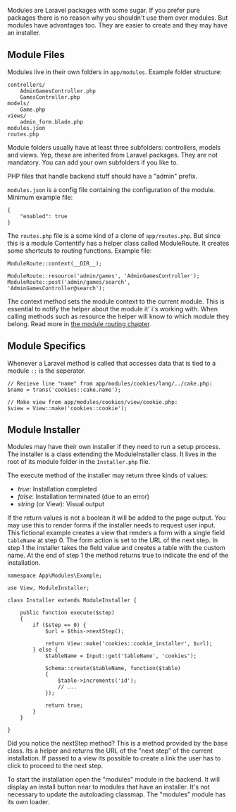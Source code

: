 Modules are Laravel packages with some sugar. If you prefer pure packages there is no reason why you shouldn't use them over modules. But modules have advantages too. They are easier to create and they may have an installer.

## Module Files

Modules live in their own folders in `app/modules`. Example folder structure:

    controllers/
        AdminGamesController.php
        GamesController.php
    models/
        Game.php
    views/
        admin_form.blade.php
    modules.json
    routes.php

Module folders usually have at least three subfolders: controllers, models and views. Yep, these are inherited from Laravel packages. They are not mandatory. You can add your own subfolders if you like to. 

PHP files that handle backend stuff should have a "admin" prefix.

 `modules.json` is a config file containing the configuration of the module. Minimum example file:

    {
        "enabled": true
    }

The `routes.php` file is a some kind of a clone of `app/routes.php`. But since this is a module Contentify has a helper class called ModuleRoute. It creates some shortcuts to routing functions. Example file:

    ModuleRoute::context(__DIR__);

    ModuleRoute::resource('admin/games', 'AdminGamesController');
    ModuleRoute::post('admin/games/search', 'AdminGamesController@search');

The context method sets the module context to the current module. This is essential to notify the helper about the module it' i's working with. When calling methods such as resource the helper will know to which module they belong. Read more in [the module routing chapter](Module_Routing).

## Module Specifics

Whenever a Laravel method is called that accesses data that is tied to a module `::` is the seperator.

    // Recieve line "name" from app/modules/cookies/lang/../cake.php:
    $name = trans('cookies::cake.name'); 

    // Make view from app/modules/cookies/view/cookie.php:
    $view = View::make('cookies::cookie');

## Module Installer

Modules may have their own installer if they need to run a setup process. The installer is a class extending the ModuleInstaller class. It lives in the root of its module folder in the `Installer.php` file.

The execute method of the installer may return three kinds of values:

* *true*: Installation completed
* *false*: Installation terminated (due to an error)
* *string* (or View): Visual output 

If the return values is not a boolean it will be added to the page output. You may use this to render forms if the installer needs to request user input. This fictional example creates a view that renders a form with a single field `tableName` at step 0. The form action is set to the URL of the next step. In step 1 the installer takes the field value and creates a table with the custom name. At the end of step 1 the method returns true to indicate the end of the installation.

    namespace App\Modules\Example;

    use View, ModuleInstaller;

    class Installer extends ModuleInstaller {

        public function execute($step)
        {
            if ($step == 0) {
                $url = $this->nextStep();

                return View::make('cookies::cookie_installer', $url);
            } else {
                $tableName = Input::get('tableName', 'cookies');

                Schema::create($tableName, function($table)
                {
                    $table->increments('id');
                    // ...
                });

                return true;
            }
        }

    }

Did you notice the nextStep method? This is a method provided by the base class. Its a helper and returns the URL of the "next step" of the current installation. If passed to a view its possible to create a link the user has to click to proceed to the next step.

To start the installation open the "modules" module in the backend. It will display an install button near to modules that have an installer. It's not necessary to update the autoloading classmap. The "modules" module has its own loader.